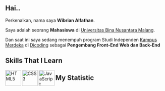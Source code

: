 ## Hai..

Perkenalkan, nama saya **Wibrian Alfathan**.

Saya adalah seorang **Mahasiswa** di [Universitas Bina Nusantara Malang](https://binus.ac.id/malang/).

Dan saat ini saya sedang menempuh program Studi Independen [Kampus Merdeka](https://kampusmerdeka.kemdikbud.go.id/) di [Dicoding](https://www.dicoding.com/) sebagai **Pengembang Front-End Web dan Back-End**

## Skills That I Learn
<img align="left" alt="HTML5" title="HTML5" width="50px" src="https://upload.wikimedia.org/wikipedia/commons/6/61/HTML5_logo_and_wordmark.svg">
<img align="left" alt="CSS3" title="CSS3" width="50px" src="https://upload.wikimedia.org/wikipedia/commons/d/d5/CSS3_logo_and_wordmark.svg">
<img align="left" alt="JavaScript" title="JavaScript" width="50px" src="https://upload.wikimedia.org/wikipedia/commons/9/99/Unofficial_JavaScript_logo_2.svg">

## My Statistic


<!---
Wibrian/Wibrian is a ✨ special ✨ repository because its `README.md` (this file) appears on your GitHub profile.
You can click the Preview link to take a look at your changes.
--->
